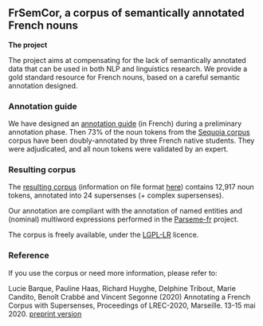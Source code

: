 ## FrSemCor, a corpus of semantically annotated French nouns

**The project** 

The project aims at compensating for the lack of semantically annotated data that can be used in both NLP and linguistics research. We provide a gold standard resource for French nouns, based on a careful semantic annotation designed. 

### Annotation guide

We have designed an [annotation guide](https://github.com/FrSemCor/FrSemCor/blob/master/guideAnno-FR-SemCor.pdf) (in French) during a preliminary annotation phase. Then 73% of the noun tokens from the 
[Sequoia corpus](https://deep-sequoia.inria.fr) corpus have been doubly-annotated by three French native students. They were adjudicated, and all noun tokens were validated by an expert. 

### Resulting corpus
The [resulting corpus](https://github.com/FrSemCor/FrSemCor/blob/master/sequoia-9.1.frsemcor) (information on file format [here](https://github.com/FrSemCor/FrSemCor/blob/master/fr_semcor_format)) contains 12,917 noun tokens, annotated into 24 supersenses (+ complex supersenses). 

Our annotation are compliant with the annotation of named entities and (nominal) multiword expressions performed in the [Parseme-fr](https://gitlab.lis-lab.fr/PARSEME-FR/PARSEME-FR-public/) project.

The corpus is freely available, under the [LGPL-LR](https://spdx.org/licenses/LGPLLR.html) licence.

### Reference

If you use the corpus or need more information, please refer to:

Lucie Barque, Pauline Haas, Richard Huyghe, Delphine Tribout, Marie Candito, Benoît Crabbé and Vincent Segonne (2020) Annotating a French Corpus with Supersenses, Proceedings of LREC-2020, Marseille. 13-15 mai 2020. [preprint version](https://github.com/FrSemCor/FrSemCor/blob/master/Fr_SemCor_LREC2020.pdf)
